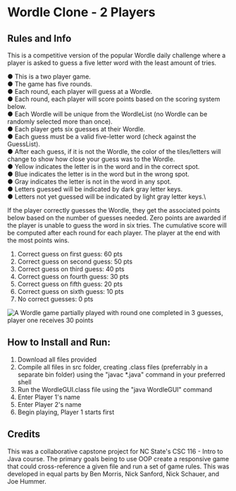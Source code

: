 # Wordle Clone - 2 Players

## Rules and Info
This is a competitive version of the popular Wordle daily challenge where a player is asked to guess a five letter word with the least amount of tries.

● This is a two player game.\
● The game has five rounds.\
● Each round, each player will guess at a Wordle.\
● Each round, each player will score points based on the scoring system below.\
● Each Wordle will be unique from the WordleList (no Wordle can be randomly selected more than once).\
● Each player gets six guesses at their Wordle.\
● Each guess must be a valid five-letter word (check against the GuessList).\
● After each guess, if it is not the Wordle, the color of the tiles/letters will change to show how close your guess was to the Wordle.\
● Yellow indicates the letter is in the word and in the correct spot.\
● Blue indicates the letter is in the word but in the wrong spot.\
● Gray indicates the letter is not in the word in any spot.\
● Letters guessed will be indicated by dark gray letter keys.\
● Letters not yet guessed will be indicated by light gray letter keys.\

If the player correctly guesses the Wordle, they get the associated points below based on the number of
guesses needed. Zero points are awarded if the player is unable to guess the word in six tries. The cumulative
score will be computed after each round for each player. The player at the end with the most points wins.
1. Correct guess on first guess: 60 pts
2. Correct guess on second guess: 50 pts
3. Correct guess on third guess: 40 pts
4. Correct guess on fourth guess: 30 pts
5. Correct guess on fifth guess: 20 pts
6. Correct guess on sixth guess: 10 pts
7. No correct guesses: 0 pts

<picture>
 <source media="(prefers-color-scheme: dark)" srcset="WordleClone/lib/media">
 <source media="(prefers-color-scheme: light)" srcset="WordleClone/lib/media">
 <img alt="A Wordle game partially played with round one completed in 3 guesses, player one receives 30 points" src="WordleClone/lib/media">
</picture>

## How to Install and Run:
1. Download all files provided
2. Compile all files in src folder, creating .class files (preferrably in a separate bin folder) using the "javac *.java" command in your preferred shell
3. Run the WordleGUI.class file using the "java WordleGUI" command 
4. Enter Player 1's name
5. Enter Player 2's name
6. Begin playing, Player 1 starts first

## Credits
This was a collaborative capstone project for NC State's CSC 116 - Intro to Java course. The primary goals being to use OOP create a responsive game that could cross-reference a given file and run a set of game rules. This was developed in equal parts by Ben Morris, Nick Sanford, Nick Schauer, and Joe Hummer.